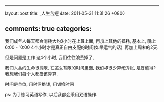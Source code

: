 
---
layout: post
title: _人生苦短
date: 2011-05-31 11:31:26 +0800

comments: true
categories: 
---

我们成年人每天都会消耗大约8小时在上班上面, 再加上其他的损耗, 基本上,
晚上6:00 - 10:00 4个小时才是真正自由支配的时间(如果运气的话),
再加上周末的2天.

但是问题是工作 这4个小时, 我们往往浪费掉了,

我们人类的生命很有限, 在这么有限的时间里面, 我们却很少算经济帐,
是否值得? 我想我们每个人都应该算算.

时间是单位, 用时间换钱, 用钱换时间

ps: 为了练习英语写作, 以后我都会采用双语操作.